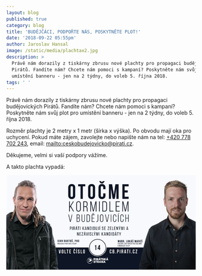 ```yaml
---
layout: blog
published: true
category: blog
title: 'BUDĚJČÁCI, PODPOŘTE NÁS, POSKYTNĚTE PLOT!'
date: '2018-09-22 05:55pm'
author: Jaroslav Hansal
image: /static/media/plachtax2.jpg
description: >
  Právě nám dorazily z tiskárny zbrusu nové plachty pro propagaci budějovických
  Pirátů. Fandíte nám? Chcete nám pomoci s kampaní? Poskytněte nám svůj plot pro
  umístění banneru - jen na 2 týdny, do voleb 5. října 2018.
tags: ' '
---
```

Právě nám dorazily z tiskárny zbrusu nové plachty pro propagaci budějovických Pirátů. Fandíte nám? Chcete nám pomoci s kampaní? Poskytněte nám svůj plot pro umístění banneru - jen na 2 týdny, do voleb 5. října 2018.

Rozměr plachty je 2 metry x 1 metr (šírka x výška). Po obvodu mají oka pro uchycení. Pokud máte zájem, zavolejte nebo napište nám na tel: [+420 778 702 243](tel:778702243), email: <mailto:ceskobudejovicko@pirati.cz>.

Děkujeme, velmi si vaší podpory vážíme.

A takto plachta vypadá:

![null](/static/media/plachtapiratis.jpg)
